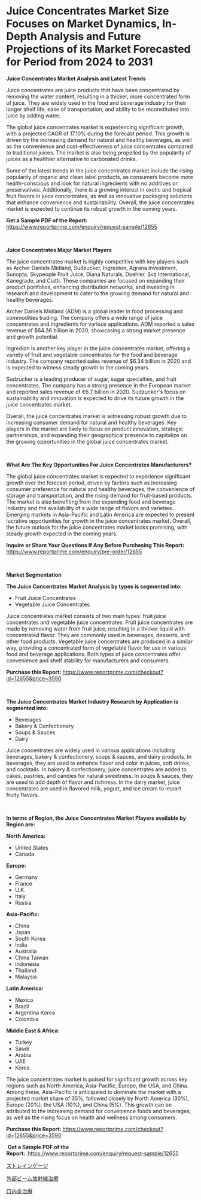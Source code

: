 <p><h1>Juice Concentrates Market Size Focuses on Market Dynamics, In-Depth Analysis and Future Projections of its Market Forecasted for Period from 2024 to 2031</h1></p><p><strong>Juice Concentrates Market Analysis and Latest Trends</strong></p>
<p><p>Juice concentrates are juice products that have been concentrated by removing the water content, resulting in a thicker, more concentrated form of juice. They are widely used in the food and beverage industry for their longer shelf life, ease of transportation, and ability to be reconstituted into juice by adding water.</p><p>The global juice concentrates market is experiencing significant growth, with a projected CAGR of 17.10% during the forecast period. This growth is driven by the increasing demand for natural and healthy beverages, as well as the convenience and cost-effectiveness of juice concentrates compared to traditional juices. The market is also being propelled by the popularity of juices as a healthier alternative to carbonated drinks.</p><p>Some of the latest trends in the juice concentrates market include the rising popularity of organic and clean label products, as consumers become more health-conscious and look for natural ingredients with no additives or preservatives. Additionally, there is a growing interest in exotic and tropical fruit flavors in juice concentrates, as well as innovative packaging solutions that enhance convenience and sustainability. Overall, the juice concentrates market is expected to continue its robust growth in the coming years.</p></p>
<p><strong>Get a Sample PDF of the Report:&nbsp;</strong> <a href="https://www.reportprime.com/enquiry/request-sample/12655">https://www.reportprime.com/enquiry/request-sample/12655</a></p>
<p>&nbsp;</p>
<p><strong>Juice Concentrates Major Market Players</strong></p>
<p><p>The juice concentrates market is highly competitive with key players such as Archer Daniels Midland, Sudzucker, Ingredion, Agrana Investment, Sunopta, Skypeople Fruit Juice, Diana Naturals, Doehler, Svz International, Kanegrade, and Ciatti. These companies are focused on expanding their product portfolios, enhancing distribution networks, and investing in research and development to cater to the growing demand for natural and healthy beverages.</p><p>Archer Daniels Midland (ADM) is a global leader in food processing and commodities trading. The company offers a wide range of juice concentrates and ingredients for various applications. ADM reported a sales revenue of $64.36 billion in 2020, showcasing a strong market presence and growth potential.</p><p>Ingredion is another key player in the juice concentrates market, offering a variety of fruit and vegetable concentrates for the food and beverage industry. The company reported sales revenue of $6.34 billion in 2020 and is expected to witness steady growth in the coming years.</p><p>Sudzucker is a leading producer of sugar, sugar specialties, and fruit concentrates. The company has a strong presence in the European market and reported sales revenue of €6.7 billion in 2020. Sudzucker's focus on sustainability and innovation is expected to drive its future growth in the juice concentrates market.</p><p>Overall, the juice concentrates market is witnessing robust growth due to increasing consumer demand for natural and healthy beverages. Key players in the market are likely to focus on product innovation, strategic partnerships, and expanding their geographical presence to capitalize on the growing opportunities in the global juice concentrates market.</p></p>
<p>&nbsp;</p>
<p><strong>What Are The Key Opportunities For Juice Concentrates Manufacturers?</strong></p>
<p><p>The global juice concentrates market is expected to experience significant growth over the forecast period, driven by factors such as increasing consumer preference for natural and healthy beverages, the convenience of storage and transportation, and the rising demand for fruit-based products. The market is also benefiting from the expanding food and beverage industry and the availability of a wide range of flavors and varieties. Emerging markets in Asia-Pacific and Latin America are expected to present lucrative opportunities for growth in the juice concentrates market. Overall, the future outlook for the juice concentrates market looks promising, with steady growth expected in the coming years.</p></p>
<p><strong>Inquire or Share Your Questions If Any Before Purchasing This Report:</strong> <a href="https://www.reportprime.com/enquiry/pre-order/12655">https://www.reportprime.com/enquiry/pre-order/12655</a></p>
<p>&nbsp;</p>
<p><strong>Market Segmentation</strong></p>
<p><strong>The Juice Concentrates Market Analysis by types is segmented into:</strong></p>
<p><ul><li>Fruit Juice Concentrates</li><li>Vegetable Juice Concentrates</li></ul></p>
<p><p>Juice concentrates market consists of two main types: fruit juice concentrates and vegetable juice concentrates. Fruit juice concentrates are made by removing water from fruit juice, resulting in a thicker liquid with concentrated flavor. They are commonly used in beverages, desserts, and other food products. Vegetable juice concentrates are produced in a similar way, providing a concentrated form of vegetable flavor for use in various food and beverage applications. Both types of juice concentrates offer convenience and shelf stability for manufacturers and consumers.</p></p>
<p><strong>Purchase this Report:&nbsp;</strong><a href="https://www.reportprime.com/checkout?id=12655&price=3590">https://www.reportprime.com/checkout?id=12655&price=3590</a></p>
<p>&nbsp;</p>
<p><strong>The Juice Concentrates Market Industry Research by Application is segmented into:</strong></p>
<p><ul><li>Beverages</li><li>Bakery & Confectionery</li><li>Soups & Sauces</li><li>Dairy</li></ul></p>
<p><p>Juice concentrates are widely used in various applications including beverages, bakery & confectionery, soups & sauces, and dairy products. In beverages, they are used to enhance flavor and color in juices, soft drinks, and cocktails. In bakery & confectionery, juice concentrates are added to cakes, pastries, and candies for natural sweetness. In soups & sauces, they are used to add depth of flavor and richness. In the dairy market, juice concentrates are used in flavored milk, yogurt, and ice cream to impart fruity flavors.</p></p>
<p>&nbsp;</p>
<p><strong>In terms of Region, the Juice Concentrates Market Players available by Region are:</strong></p>
<p>
    <p> <strong> North America: </strong>
        <ul>
            <li>United States</li>
            <li>Canada</li>
        </ul>
        </p> 
    <p> <strong> Europe: </strong>
        <ul>
            <li>Germany</li>
            <li>France</li>
            <li>U.K.</li>
            <li>Italy</li>
            <li>Russia</li>
        </ul>
        </p> 
    <p> <strong> Asia-Pacific: </strong>
        <ul>
            <li>China</li>
            <li>Japan</li>
            <li>South Korea</li>
            <li>India</li>
            <li>Australia</li>
            <li>China Taiwan</li>
            <li>Indonesia</li>
            <li>Thailand</li>
            <li>Malaysia</li>
        </ul>
        </p> 
    <p> <strong> Latin America: </strong>
        <ul>
            <li>Mexico</li>
            <li>Brazil</li>
            <li>Argentina Korea</li>
            <li>Colombia</li>
        </ul>
        </p> 
    <p> <strong> Middle East & Africa: </strong>
        <ul>
            <li>Turkey</li>
            <li>Saudi</li>
            <li>Arabia</li>
            <li>UAE</li>
            <li>Korea</li>
        </ul>
    </p>
    </p>
<p><p>The juice concentrates market is poised for significant growth across key regions such as North America, Asia-Pacific, Europe, the USA, and China. Among these, Asia-Pacific is anticipated to dominate the market with a projected market share of 35%, followed closely by North America (30%), Europe (20%), the USA (10%), and China (5%). This growth can be attributed to the increasing demand for convenience foods and beverages, as well as the rising focus on health and wellness among consumers.</p></p>
<p><strong>Purchase this Report: </strong><a href="https://www.reportprime.com/checkout?id=12655&price=3590">https://www.reportprime.com/checkout?id=12655&price=3590</a></p>
<p>&nbsp;<strong>Get a Sample PDF of the Report:&nbsp;&nbsp;</strong><a href="https://www.reportprime.com/enquiry/request-sample/12655">https://www.reportprime.com/enquiry/request-sample/12655</a></p>
<p><strong></strong></p>
<p><p><a href="https://github.com/SarahFahey88/Market-Research-Report-List-1/blob/main/311510817254.md">ストレインゲージ</a></p><p><a href="https://medium.com/@lindrup2/%E5%A4%96%E9%83%A8%E7%85%A7%E5%B0%84%E6%94%BE%E5%B0%84%E7%B7%9A%E7%99%82%E6%B3%95%E5%B8%82%E5%A0%B4-%E6%88%90%E5%8A%9F%E3%81%99%E3%82%8B%E3%83%93%E3%82%B8%E3%83%8D%E3%82%B9%E6%88%A6%E7%95%A5%E3%81%AE%E9%8D%B52031%E5%B9%B4%E3%81%BE%E3%81%A7%E3%81%AE%E4%BA%88%E6%B8%AC-9de210443be2">外部ビーム放射線治療</a></p><p><a href="https://medium.com/@luckeycorbin/%E5%8F%A3%E5%86%85%E7%82%8E%E6%B2%BB%E7%99%82%E5%B8%82%E5%A0%B4%E3%81%AF-%E5%B8%82%E5%A0%B4%E3%82%B7%E3%82%A7%E3%82%A2-%E5%B8%82%E5%A0%B4%E3%83%88%E3%83%AC%E3%83%B3%E3%83%89-%E5%B8%82%E5%A0%B4%E6%88%90%E9%95%B7%E3%81%AB%E9%96%A2%E3%81%99%E3%82%8B%E6%83%85%E5%A0%B1%E3%82%92%E6%8F%90%E4%BE%9B%E3%81%97%E3%81%BE%E3%81%99-1007070180fc">口内炎治療</a></p></p>